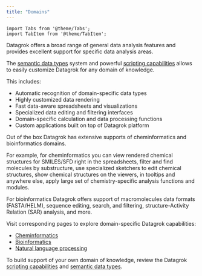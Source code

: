```yaml
---
title: "Domains"
---
```


```mdx-code-block
import Tabs from '@theme/Tabs';
import TabItem from '@theme/TabItem';
```

Datagrok offers a broad range of general data analysis features
and provides excellent support for specific data analysis areas.

The [semantic data types](../../../catalog/semantic-types.md) system
and powerful [scripting capabilities](../../../compute/compute.md)
allows to easily customize Datagrok for any domain of knowledge.

This includes:

* Automatic recognition of domain-specific data types
* Highly customized data rendering
* Fast data-aware spreadsheets and visualizations
* Specialized data editing and filtering interfaces
* Domain-specific calculation and data processing functions
* Custom applications built on top of Datagrok platform

Out of the box Datagrok has extensive supports of cheminformatics
and bioinformatics domains.

For example, for cheminformatics you can
view rendered chemical structures for SMILES/SFD right in the spreadsheets,
filter and find molecules by substructure,
use specialized sketchers to edit chemical structures,
show chemical structures on the viewers, in tooltips and anywhere else,
apply large set of chemistry-specific analysis functions and modules.

For bioinformatics Datagrok offers
support of macromolecules data formats (FASTA/HELM),
sequence editing, search, and filtering,
structure-Activity Relation (SAR) analysis,
and more.

Visit corresponding pages to explore domain-specific Datagrok capabilities:

* [Cheminformatics](chem/chem.md)
* [Bioinformatics](bio/bio.md)
* [Natural language processing](nlp/nlp.md)

To build support of your own domain of knowledge, review the Datagrok
[scripting capabilities](../../../compute/compute.md)
and [semantic data types](../../../catalog/semantic-types.md).
